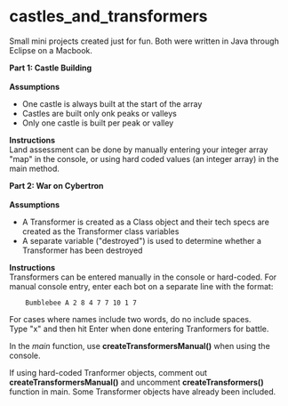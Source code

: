 # castles_and_transformers

Small mini projects created just for fun. Both were written in Java through Eclipse on a Macbook. 

**Part 1: Castle Building** <br /><br />
**Assumptions**<br />
* One castle is always built at the start of the array
* Castles are built only onk peaks or valleys
* Only one castle is built per peak or valley

**Instructions**<br />
Land assessment can be done by manually entering your integer array "map" in the console, or using hard coded values (an integer array) in the main method.



**Part 2: War on Cybertron** <br /><br />
**Assumptions**<br />
* A Transformer is created as a Class object and their tech specs are created as the Transformer class variables
* A separate variable ("destroyed") is used to determine whether a Transformer has been destroyed

**Instructions**<br />
Transformers can be entered manually in the console or hard-coded. For manual console entry, enter each bot on a separate line with the format:

        Bumblebee A 2 8 4 7 7 10 1 7

For cases where names include two words, do no include spaces.<br />
Type "x" and then hit Enter when done entering Tranformers for battle.<br />

In the *main* function, use **createTransformersManual()** when using the console.

If using hard-coded Tranformer objects, comment out **createTransformersManual()** and uncomment **createTransformers()** function in main. Some Transformer objects have already been included.



